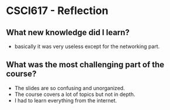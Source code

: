 # CSCI617 - Reflection

## What new knowledge did I learn?

- basically it was very useless except for the networking part.

## What was the most challenging part of the course?

- The slides are so confusing and unorganized.
- The course covers a lot of topics but not in depth.
- I had to learn everything from the internet.

